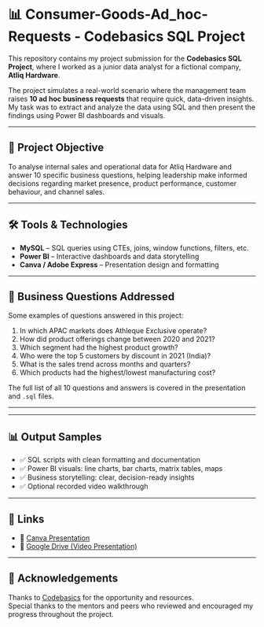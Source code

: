 # 📊 Consumer-Goods-Ad_hoc-Requests - Codebasics SQL Project

This repository contains my project submission for the **Codebasics SQL Project**, where I worked as a junior data analyst for a fictional company, **Atliq Hardware**.

The project simulates a real-world scenario where the management team raises **10 ad hoc business requests** that require quick, data-driven insights. My task was to extract and analyze the data using SQL and then present the findings using Power BI dashboards and visuals.

---

## 🚀 Project Objective

To analyse internal sales and operational data for Atliq Hardware and answer 10 specific business questions, helping leadership make informed decisions regarding market presence, product performance, customer behaviour, and channel sales.

---

## 🛠 Tools & Technologies

- **MySQL** – SQL queries using CTEs, joins, window functions, filters, etc.
- **Power BI** – Interactive dashboards and data storytelling
- **Canva / Adobe Express** – Presentation design and formatting

---

## 📌 Business Questions Addressed

Some examples of questions answered in this project:

1. In which APAC markets does Athleque Exclusive operate?
2. How did product offerings change between 2020 and 2021?
3. Which segment had the highest product growth?
4. Who were the top 5 customers by discount in 2021 (India)?
5. What is the sales trend across months and quarters?
6. Which products had the highest/lowest manufacturing cost?

The full list of all 10 questions and answers is covered in the presentation and `.sql` files.

---


---

## 📊 Output Samples

- ✅ SQL scripts with clean formatting and documentation
- ✅ Power BI visuals: line charts, bar charts, matrix tables, maps
- ✅ Business storytelling: clear, decision-ready insights
- ✅ Optional recorded video walkthrough
---

## 📎 Links

- 🎨 [Canva Presentation](https://www.canva.com/design/DAGrhnejDWY/UxuZMrnFkkTdCLkJnVgPdg/view?utm_content=DAGrhnejDWY&utm_campaign=designshare&utm_medium=link2&utm_source=uniquelinks&utlId)
- 📂 [Google Drive (Video Presentation)](https://drive.google.com/drive/folders/1xp3HZYzE6qTk7Czf1JGQJveoQAAoVBkT)
---

## 🙌 Acknowledgements

Thanks to [Codebasics](https://codebasics.io) for the opportunity and resources.  
Special thanks to the mentors and peers who reviewed and encouraged my progress throughout the project.

